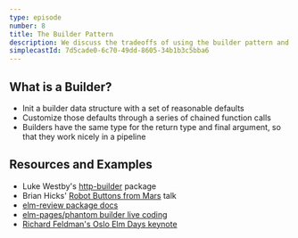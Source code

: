 ```yaml
---
type: episode
number: 8
title: The Builder Pattern
description: We discuss the tradeoffs of using the builder pattern and how to get started with it.
simplecastId: 7d5cade0-6c70-49dd-8605-34b1b3c5bba6
---
```


## What is a Builder?

* Init a builder data structure with a set of reasonable defaults
* Customize those defaults through a series of chained function calls
* Builders have the same type for the return type and final argument, so that they work nicely in a pipeline

## Resources and Examples

* Luke Westby's [http-builder](https://package.elm-lang.org/packages/lukewestby/elm-http-builder/latest/) package
* Brian Hicks' [Robot Buttons from Mars](https://www.youtube.com/watch?v=PDyWP-0H4Zo) talk
* [elm-review package docs](https://package.elm-lang.org/packages/jfmengels/elm-review/latest/)
* [elm-pages/phantom builder live coding](https://www.youtube.com/watch?v=NH4jF0-ZTtY)
* [Richard Feldman's Oslo Elm Days keynote](https://www.youtube.com/watch?v=RN2_NchjrJQ)